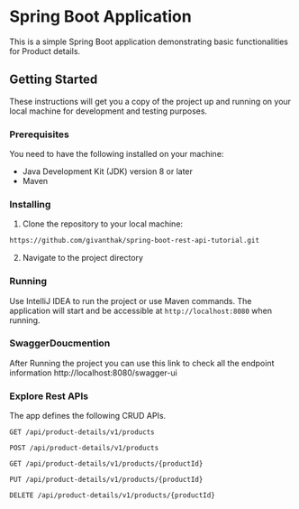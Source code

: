 # Spring Boot Application

This is a simple Spring Boot application demonstrating basic functionalities for Product details.

## Getting Started

These instructions will get you a copy of the project up and running on your local machine for development and testing purposes.

### Prerequisites

You need to have the following installed on your machine:

- Java Development Kit (JDK) version 8 or later
- Maven

### Installing

1. Clone the repository to your local machine:

```bash
https://github.com/givanthak/spring-boot-rest-api-tutorial.git
```
2. Navigate to the project directory

### Running

Use IntelliJ IDEA to run the project or use Maven commands. The application will start and be accessible at `http://localhost:8080` when running.

### SwaggerDoucmention

After Running the project you can use this link to check all the endpoint information 
http://localhost:8080/swagger-ui

### Explore Rest APIs

The app defines the following CRUD APIs.
```
GET /api/product-details/v1/products

POST /api/product-details/v1/products

GET /api/product-details/v1/products/{productId}

PUT /api/product-details/v1/products/{productId}

DELETE /api/product-details/v1/products/{productId}
```






